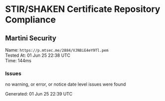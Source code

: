 # STIR/SHAKEN Certificate Repository Compliance

## Martini Security

Name: `https://p.mtsec.me/2884/VJN8iE4eY9Tl.pem`\
Tested At: 01 Jun 25 22:38 UTC\
Time: 144ms

### Issues

no warning, or error, or notice date level issues were found

Generated: 01 Jun 25 22:39 UTC